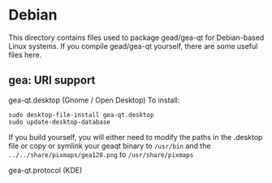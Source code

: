 
Debian
====================
This directory contains files used to package gead/gea-qt
for Debian-based Linux systems. If you compile gead/gea-qt yourself, there are some useful files here.

## gea: URI support ##


gea-qt.desktop  (Gnome / Open Desktop)
To install:

	sudo desktop-file-install gea-qt.desktop
	sudo update-desktop-database

If you build yourself, you will either need to modify the paths in
the .desktop file or copy or symlink your geaqt binary to `/usr/bin`
and the `../../share/pixmaps/gea128.png` to `/usr/share/pixmaps`

gea-qt.protocol (KDE)

